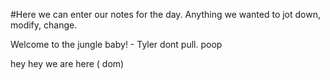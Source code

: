 #Here we can enter our notes for the day. Anything we wanted to jot down, modify, change. 

Welcome to the jungle baby! - Tyler
dont pull.
poop

hey hey we are here ( dom)